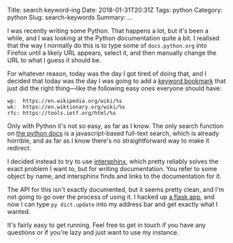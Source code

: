 Title: search keyword-ing
Date: 2018-01-31T20:31Z
Tags: python
Category: python
Slug: search-keywords
Summary: ...

I was recently writing some Python. That happens a lot, but it's been a while,
and I was looking at the Python documentation quite a bit. I realised that the
way I normally do this is to type some of `docs.python.org` into Firefox until
a likely URL appears, select it, and then manually change the URL to what I
guess it should be.

For whatever reason, today was the day I got tired of doing that, and I
decided that today was the day I was going to add a [keyword bookmark][1] that
just did the right thing—like the following easy ones everyone should have:

```
wp:  https://en.wikipedia.org/wiki/%s
wk:  https://en.wiktionary.org/wiki/%s
rfc: https://tools.ietf.org/html/%s
```

Only with Python it's not so easy, as far as I know. The only search function
on [the python docs][2] is a javascript-based full-text search, which is
already horrible, and as far as I know there's no straightforward way to make
it redirect.

I decided instead to try to use [intersphinx][3], which pretty reliably solves
the exact problem I want to, but for writing documentation. You refer to some
object by name, and intersphinx finds and links to the documentation for it.

The API for this isn't exactly documented, but it seems pretty clean, and I'm
not going to go over the process of using it. I hacked up [a flask app][4],
and now I can type `py dict.update` into my address bar and get exactly what
I wanted.

It's fairly easy to get running. Feel free to get in touch if you have any
questions or if you're lazy and just want to use my instance.

[1]: <https://www-archive.mozilla.org/docs/end-user/keywords.html>
[2]: <https://docs.python.org/3/>
[3]: <http://www.sphinx-doc.org/en/stable/ext/intersphinx.html>
[4]: <https://gist.github.com/edk0/968184ee9688d95c5a26446b5b951014>
